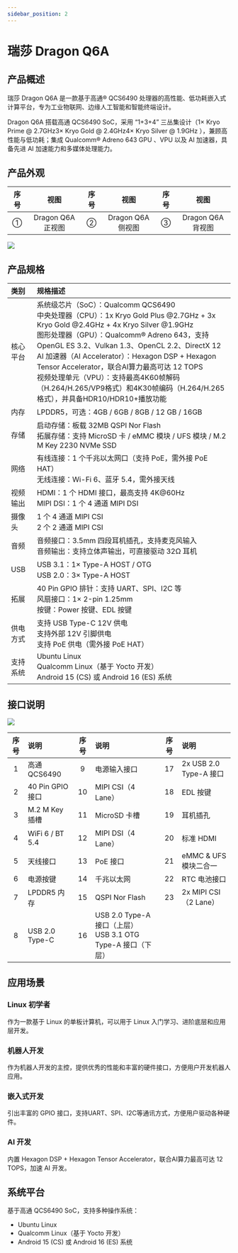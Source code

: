 ```yaml
---
sidebar_position: 2
---
```


# 瑞莎 Dragon Q6A

## 产品概述

瑞莎 Dragon Q6A 是一款基于高通® QCS6490 处理器的高性能、低功耗嵌入式计算平台，专为工业物联网、边缘人工智能和智能终端设计。

Dragon Q6A 搭载高通 QCS6490 SoC，采用 “1+3+4” 三丛集设计（1× Kryo Prime @ 2.7GHz3× Kryo Gold @ 2.4GHz4× Kryo Silver @ 1.9GHz ），兼顾高性能与低功耗；集成 Qualcomm® Adreno 643 GPU 、VPU 以及 AI 加速器，具备先进 AI 加速能力和多媒体处理能力。

## 产品外观

| 序号 |       视图        | 序号 |       视图        | 序号 |       视图        |
| :--: | :---------------: | :--: | :---------------: | :--: | :---------------: |
|  ①   | Dragon Q6A 正视图 |  ②   | Dragon Q6A 侧视图 |  ③   | Dragon Q6A 背视图 |

<div style={{textAlign: 'center'}}>
   <img src="/img/dragon/q6a/dragon-q6a-view.webp" style={{width: '100%', maxWidth: '1200px'}} />
</div>

## 产品规格

| 类别     | 规格描述                                                                                                                                                                                                                                                                                                                                                                                                                                                                             |
| :------- | :----------------------------------------------------------------------------------------------------------------------------------------------------------------------------------------------------------------------------------------------------------------------------------------------------------------------------------------------------------------------------------------------------------------------------------------------------------------------------------- |
| 核心平台 | 系统级芯片（SoC）：Qualcomm QCS6490 <br/> 中央处理器（CPU）：1x Kryo Gold Plus @2.7GHz + 3x Kryo Gold @2.4GHz + 4x Kryo Silver @1.9GHz <br/> 图形处理器（GPU）：Qualcomm® Adreno 643，支持OpenGL ES 3.2、Vulkan 1.3、OpenCL 2.2、DirectX 12 <br/> AI 加速器（AI Accelerator）：Hexagon DSP + Hexagon Tensor Accelerator，联合AI算力最高可达 12 TOPS <br/> 视频处理单元（VPU）：支持最高4K60帧解码（H.264/H.265/VP9格式）和4K30帧编码（H.264/H.265格式），并具备HDR10/HDR10+播放功能 |
| 内存     | LPDDR5，可选：4GB / 6GB / 8GB / 12 GB / 16GB                                                                                                                                                                                                                                                                                                                                                                                                                                         |
| 存储     | 启动存储：板载 32MB QSPI Nor Flash <br/> 拓展存储：支持 MicroSD 卡 / eMMC 模块 / UFS 模块 / M.2 M Key 2230 NVMe SSD                                                                                                                                                                                                                                                                                                                                                                  |
| 网络     | 有线连接：1 个千兆以太网口（支持 PoE，需外接 PoE HAT）<br/> 无线连接：Wi-Fi 6、蓝牙 5.4，需外接天线                                                                                                                                                                                                                                                                                                                                                                                  |
| 视频输出 | HDMI：1 个 HDMI 接口，最高支持 4K@60Hz <br/> MIPI DSI：1 个 4 通道 MIPI DSI                                                                                                                                                                                                                                                                                                                                                                                                          |
| 摄像头   | 1 个 4 通道 MIPI CSI <br/> 2 个 2 通道 MIPI CSI                                                                                                                                                                                                                                                                                                                                                                                                                                      |
| 音频     | 音频接口：3.5mm 四段耳机插孔，支持麦克风输入<br/> 音频输出：支持立体声输出，可直接驱动 32Ω 耳机                                                                                                                                                                                                                                                                                                                                                                                      |
| USB      | USB 3.1：1× Type-A HOST / OTG<br/> USB 2.0：3× Type-A HOST                                                                                                                                                                                                                                                                                                                                                                                                                           |
| 拓展     | 40 Pin GPIO 排针：支持 UART、SPI、I2C 等<br/> 风扇接口：1× 2-pin 1.25mm <br/> 按键：Power 按键、EDL 按键                                                                                                                                                                                                                                                                                                                                                                             |
| 供电方式 | 支持 USB Type-C 12V 供电 <br/> 支持外部 12V 引脚供电 <br/> 支持 PoE 供电（需外接 PoE HAT）                                                                                                                                                                                                                                                                                                                                                                                           |
| 支持系统 | Ubuntu Linux <br/> Qualcomm Linux（基于 Yocto 开发） <br/> Android 15 (CS) 或 Android 16 (ES) 系统                                                                                                                                                                                                                                                                                                                                                                                   |

## 接口说明

<div style={{textAlign: 'center'}}>
   <img src="/img/dragon/q6a/q6a_interface.webp" style={{width: '100%', maxWidth: '1200px'}} />
</div>

| 序号 | 说明             | 序号 | 说明                                                             | 序号 | 说明                   |
| :--: | :--------------- | :--: | :--------------------------------------------------------------- | :--: | :--------------------- |
|  1   | 高通 QCS6490     |  9   | 电源输入接口                                                     |  17  | 2x USB 2.0 Type-A 接口 |
|  2   | 40 Pin GPIO 接口 |  10  | MIPI CSI（4 Lane）                                               |  18  | EDL 按键               |
|  3   | M.2 M Key 插槽   |  11  | MicroSD 卡槽                                                     |  19  | 耳机插孔               |
|  4   | WiFi 6 / BT 5.4  |  12  | MIPI DSI（4 Lane）                                               |  20  | 标准 HDMI              |
|  5   | 天线接口         |  13  | PoE 接口                                                         |  21  | eMMC & UFS 模块二合一  |
|  6   | 电源按键         |  14  | 千兆以太网                                                       |  22  | RTC 电池接口           |
|  7   | LPDDR5 内存      |  15  | QSPI Nor Flash                                                   |  23  | 2x MIPI CSI（2 Lane）  |
|  8   | USB 2.0 Type-C   |  16  | USB 2.0 Type-A 接口（上层）<br/> USB 3.1 OTG Type-A 接口（下层） |      |                        |

## 应用场景

### Linux 初学者

作为一款基于 Linux 的单板计算机，可以用于 Linux 入门学习、进阶底层和应用层开发。

### 机器人开发

作为机器人开发的主控，提供优秀的性能和丰富的硬件接口，方便用户开发机器人应用。

### 嵌入式开发

引出丰富的 GPIO 接口，支持UART、SPI、I2C等通讯方式，方便用户驱动各种硬件。

### AI 开发

内置 Hexagon DSP + Hexagon Tensor Accelerator，联合AI算力最高可达 12 TOPS，加速 AI 开发。

## 系统平台

基于高通 QCS6490 SoC，支持多种操作系统：

- Ubuntu Linux
- Qualcomm Linux（基于 Yocto 开发）
- Android 15 (CS) 或 Android 16 (ES) 系统
